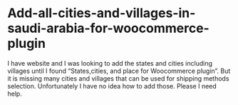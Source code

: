 # Add-all-cities-and-villages-in-saudi-arabia-for-woocommerce-plugin
I have website and I was looking to add the states and cities including villages until I found “States,cities, and place for Woocommerce plugin”. But it is missing many cities and villages that can be used for shipping methods selection. Unfortunately I have no idea how to add those. Please I need help.
